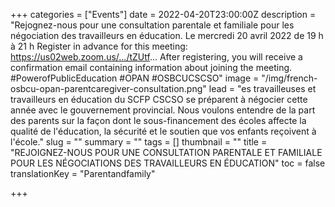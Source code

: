 +++
categories = ["Events"]
date = 2022-04-20T23:00:00Z
description = "Rejognez-nous pour une consultation parentale et familiale pour les négociation des travailleurs en éducation. Le mercredi 20 avril 2022 de 19 h à 21 h Register in advance for this meeting: https://us02web.zoom.us/.../tZUtf... After registering, you will receive a confirmation email containing information about joining the meeting. #PowerofPublicEducation #OPAN #OSBCUCSCSO"
image = "/img/french-osbcu-opan-parentcaregiver-consultation.png"
lead = "es travailleuses et travailleurs en éducation du SCFP CSCSO se préparent à négocier cette année avec le gouvernement provincial. Nous voulons entendre de la part des parents sur la façon dont le sous-financement des écoles affecte la qualité de l'éducation, la sécurité et le soutien que vos enfants reçoivent à l'école."
slug = ""
summary = ""
tags = []
thumbnail = ""
title = "REJOIGNEZ-NOUS POUR UNE CONSULTATION PARENTALE ET FAMILIALE POUR LES NÉGOCIATIONS DES TRAVAILLEURS EN ÉDUCATION"
toc = false
translationKey = "Parentandfamily"

+++
